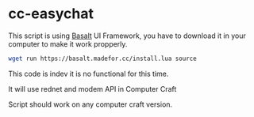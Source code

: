 # cc-easychat

This script is using [Basalt](https://github.com/Pyroxenium/Basalt) UI Framework, you have to download it in your computer to make it work propperly.

```sh
wget run https://basalt.madefor.cc/install.lua source
```

This code is indev it is no functional for this time.

It will use rednet and modem API in Computer Craft

Script should work on any computer craft version.

